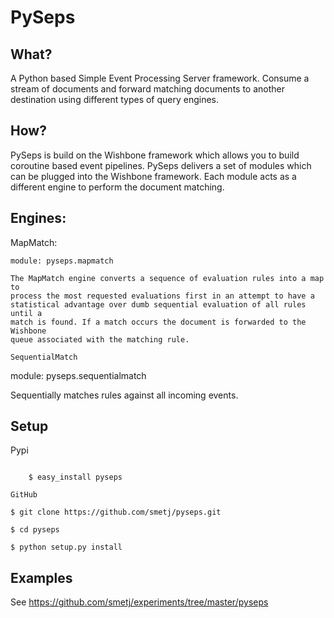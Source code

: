 PySeps
======

What?
-----
A Python based Simple Event Processing Server framework. Consume a stream of
documents and forward matching documents to another destination using
different types of query engines.

How?
----
PySeps is build on the Wishbone framework which allows you to build coroutine
based event pipelines.  PySeps delivers a set of modules which can be plugged
into the Wishbone framework.  Each module acts as a different engine to
perform the document matching.

Engines:
--------

MapMatch:
~~~~~~~~~
module: pyseps.mapmatch

The MapMatch engine converts a sequence of evaluation rules into a map to
process the most requested evaluations first in an attempt to have a
statistical advantage over dumb sequential evaluation of all rules until a
match is found. If a match occurs the document is forwarded to the Wishbone
queue associated with the matching rule.

SequentialMatch
~~~~~~~~~~~~~~
module: pyseps.sequentialmatch

Sequentially matches rules against all incoming events.


Setup
-----

Pypi
~~~~

    $ easy_install pyseps

GitHub
~~~~~~

    $ git clone https://github.com/smetj/pyseps.git

    $ cd pyseps

    $ python setup.py install

Examples
--------

See https://github.com/smetj/experiments/tree/master/pyseps
